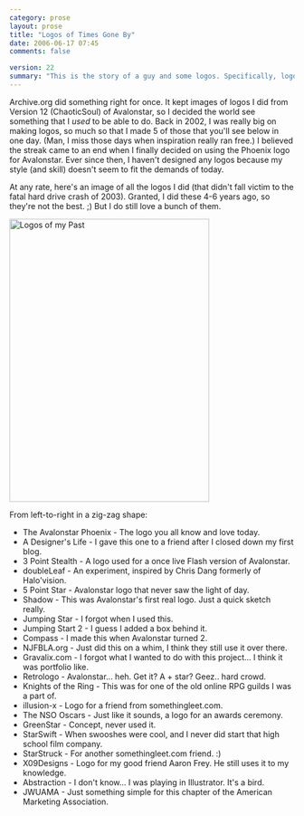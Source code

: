 ```yaml
---
category: prose
layout: prose
title: "Logos of Times Gone By"
date: 2006-06-17 07:45
comments: false

version: 22
summary: "This is the story of a guy and some logos. Specifically, logos that he made a long time ago. The Wayback Machine did something right and saved said logos and the time has come to show them off."
---
```


Archive.org did something right for once. It kept images of logos I did from Version 12 (ChaoticSoul) of Avalonstar, so I decided the world see something that I _used_ to be able to do. Back in 2002, I was really big on making logos, so much so that I made 5 of those that you'll see below in one day. (Man, I miss those days when inspiration really ran free.) I believed the streak came to an end when I finally decided on using the Phoenix logo for Avalonstar. Ever since then, I haven't designed any logos because my style (and skill) doesn't seem to fit the demands of today.

At any rate, here's an image of all the logos I did (that didn't fall victim to the fatal hard drive crash of 2003). Granted, I did these 4-6 years ago, so they're not the best. ;) But I do still love a bunch of them.

[<img src="http://static.flickr.com/52/167501813_0bc8b1b9b9.jpg" width="353" height="500" alt="Logos of my Past" />][1]

From left-to-right in a zig-zag shape:

+ The Avalonstar Phoenix - The logo you all know and love today.
+ A Designer's Life - I gave this one to a friend after I closed down my first blog.
+ 3 Point Stealth - A logo used for a once live Flash version of Avalonstar.
+ doubleLeaf - An experiment, inspired by Chris Dang formerly of Halo'vision.
+ 5 Point Star - Avalonstar logo that never saw the light of day.
+ Shadow - This was Avalonstar's first real logo. Just a quick sketch really.
+ Jumping Star - I forgot when I used this.
+ Jumping Start 2 - I guess I added a box behind it.
+ Compass - I made this when Avalonstar turned 2.
+ NJFBLA.org - Just did this on a whim, I think they still use it over there.
+ Gravalix.com - I forgot what I wanted to do with this project... I think it was portfolio like.
+ Retrologo - Avalonstar... heh. Get it? A + star? Geez.. hard crowd.
+ Knights of the Ring - This was for one of the old online RPG guilds I was a part of.
+ illusion-x - Logo for a friend from somethingleet.com.
+ The NSO Oscars - Just like it sounds, a logo for an awards ceremony.
+ GreenStar - Concept, never used it.
+ StarSwift - When swooshes were cool, and I never did start that high school film company.
+ StarStruck - For another somethingleet.com friend. :)
+ X09Designs - Logo for my good friend Aaron Frey. He still uses it to my knowledge.
+ Abstraction - I don't know... I was playing in Illustrator. It's a bird.
+ JWUAMA - Just something simple for this chapter of the American Marketing Association.

[1]: http://www.flickr.com/photos/avalonstar/167501813/
